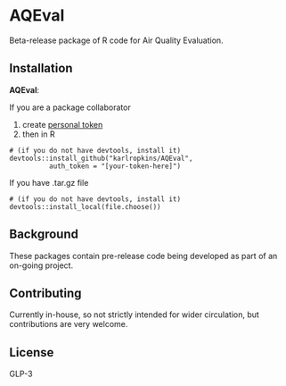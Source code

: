 # AQEval

Beta-release package of R code for Air Quality Evaluation.

## Installation

**AQEval**:

If you are a package collaborator

1. create [personal token](https://help.github.com/en/github/authenticating-to-github/creating-a-personal-access-token-for-the-command-line)
2. then in R 

```{r, eval=FALSE}
# (if you do not have devtools, install it) 
devtools::install_github("karlropkins/AQEval", 
          auth_token = "[your-token-here]") 
```

If you have .tar.gz file

```{r, eval=FALSE}
# (if you do not have devtools, install it)
devtools::install_local(file.choose())
```

## Background
These packages contain pre-release code being developed as part 
of an on-going project.

## Contributing
Currently in-house, so not strictly intended for wider circulation, 
but contributions are very welcome.

## License
GLP-3 
